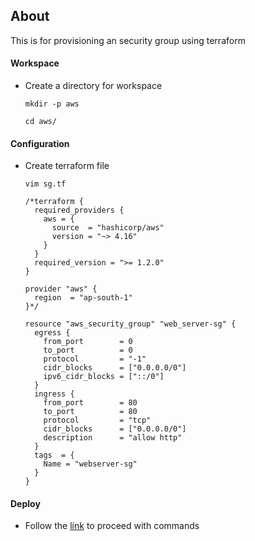 ## About
This is for provisioning an security group using terraform

#### Workspace
- Create a directory for workspace
  ```
  mkdir -p aws
  ```
  ```
  cd aws/
  ```
#### Configuration
- Create terraform file
  ```
  vim sg.tf
  ```
  ```
  /*terraform {
    required_providers {
      aws = {
        source  = "hashicorp/aws"
        version = "~> 4.16"
      }
    }
    required_version = ">= 1.2.0"
  }

  provider "aws" {
    region  = "ap-south-1"
  }*/

  resource "aws_security_group" "web_server-sg" {
    egress {
      from_port        = 0
      to_port          = 0
      protocol         = "-1"
      cidr_blocks      = ["0.0.0.0/0"]
      ipv6_cidr_blocks = ["::/0"]
    }
    ingress {
      from_port        = 80
      to_port          = 80
      protocol         = "tcp"
      cidr_blocks      = ["0.0.0.0/0"]
      description      = "allow http"
    }
    tags  = {
      Name = "webserver-sg"
    }
  }
  ```
#### Deploy
- Follow the [link](../README.md) to proceed with commands

